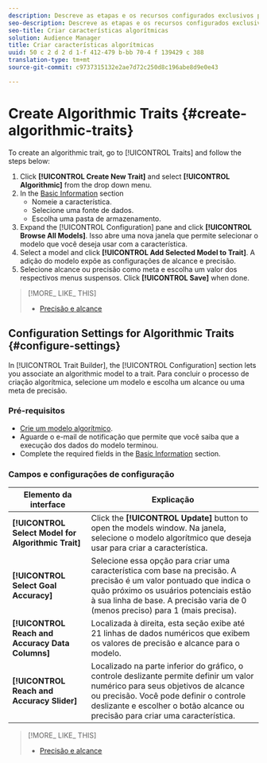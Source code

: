 ```yaml
---
description: Descreve as etapas e os recursos configurados exclusivos para o processo de criação algorítmica.
seo-description: Descreve as etapas e os recursos configurados exclusivos para o processo de criação algorítmica.
seo-title: Criar características algorítmicas
solution: Audience Manager
title: Criar características algorítmicas
uuid: 50 c 2 d 2 d 1-f 412-479 b-bb 70-4 f 139429 c 388
translation-type: tm+mt
source-git-commit: c9737315132e2ae7d72c250d8c196abe8d9e0e43

---
```



# Create Algorithmic Traits {#create-algorithmic-traits}

<!-- t_algo_trait_build.xml -->

To create an algorithmic trait, go to [!UICONTROL Traits] and follow the steps below:

1. Click **[!UICONTROL Create New Trait]** and select **[!UICONTROL Algorithmic]** from the drop down menu.
1. In the [Basic Information](../../features/traits/create-onboarded-rule-based-traits.md) section
   * Nomeie a característica.
   * Selecione uma fonte de dados.
   * Escolha uma pasta de armazenamento.
1. Expand the [!UICONTROL Configuration] pane and click **[!UICONTROL Browse All Models]**.
Isso abre uma nova janela que permite selecionar o modelo que você deseja usar com a característica.
1. Select a model and click **[!UICONTROL Add Selected Model to Trait]**.
A adição do modelo expõe as configurações de alcance e precisão.
1. Selecione alcance ou precisão como meta e escolha um valor dos respectivos menus suspensos. Click **[!UICONTROL Save]** when done.

>[!MORE_ LIKE_ THIS]
>
>* [Precisão e alcance](../../features/traits/trait-accuracy-reach.md)


## Configuration Settings for Algorithmic Traits {#configure-settings}

In [!UICONTROL Trait Builder], the [!UICONTROL Configuration] section lets you associate an algorithmic model to a trait. Para concluir o processo de criação algorítmica, selecione um modelo e escolha um alcance ou uma meta de precisão.

### Pré-requisitos

<!-- r_algo_trait_config_section.xml -->

* [Crie um modelo algorítmico](../../features/algorithmic-models/create-model.md#build-model).
* Aguarde o e-mail de notificação que permite que você saiba que a execução dos dados do modelo terminou.
* Complete the required fields in the [Basic Information](../../features/traits/create-onboarded-rule-based-traits.md) section.

### Campos e configurações de configuração

| Elemento da interface | Explicação |
|---|---|
| **[!UICONTROL Select Model for Algorithmic Trait]** | Click the **[!UICONTROL Update]** button to open the models window. Na janela, selecione o modelo algorítmico que deseja usar para criar a característica. |
| **[!UICONTROL Select Goal Accuracy]** | Selecione essa opção para criar uma característica com base na precisão. A precisão é um valor pontuado que indica o quão próximo os usuários potenciais estão à sua linha de base. A precisão varia de 0 (menos preciso) para 1 (mais precisa). |
| **[!UICONTROL Reach and Accuracy Data Columns]** | Localizada à direita, esta seção exibe até 21 linhas de dados numéricos que exibem os valores de precisão e alcance para o modelo. |
| **[!UICONTROL Reach and Accuracy Slider]** | Localizado na parte inferior do gráfico, o controle deslizante permite definir um valor numérico para seus objetivos de alcance ou precisão. Você pode definir o controle deslizante e escolher o botão alcance ou precisão para criar uma característica. |

>[!MORE_ LIKE_ THIS]
>
>* [Precisão e alcance](../../features/traits/trait-accuracy-reach.md)